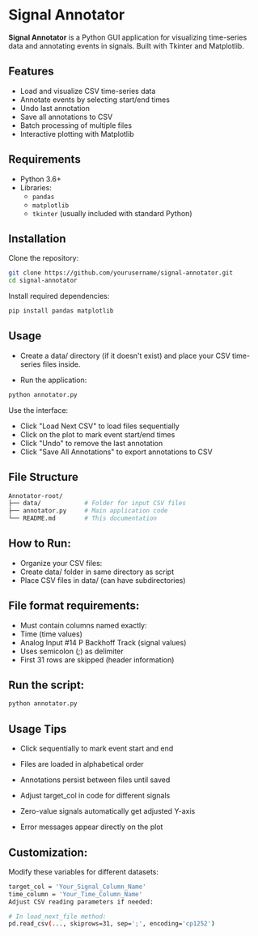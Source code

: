 # Signal Annotator

**Signal Annotator** is a Python GUI application for visualizing time-series data and annotating events in signals. Built with Tkinter and Matplotlib.

## Features

- Load and visualize CSV time-series data  
- Annotate events by selecting start/end times  
- Undo last annotation  
- Save all annotations to CSV  
- Batch processing of multiple files  
- Interactive plotting with Matplotlib

## Requirements

- Python 3.6+
- Libraries:
  - `pandas`
  - `matplotlib`
  - `tkinter` (usually included with standard Python)

## Installation

Clone the repository:

```bash
git clone https://github.com/yourusername/signal-annotator.git
cd signal-annotator
```
Install required dependencies:

```bash
pip install pandas matplotlib
```
## Usage

- Create a data/ directory (if it doesn't exist) and place your CSV time-series files inside.

- Run the application:
```bash
python annotator.py
```
Use the interface:
- Click "Load Next CSV" to load files sequentially
- Click on the plot to mark event start/end times
- Click "Undo" to remove the last annotation
- Click "Save All Annotations" to export annotations to CSV

## File Structure
```bash
Annotator-root/
├── data/            # Folder for input CSV files
├── annotator.py     # Main application code
└── README.md        # This documentation
```
## How to Run:
- Organize your CSV files:
- Create data/ folder in same directory as script
- Place CSV files in data/ (can have subdirectories)

## File format requirements:
- Must contain columns named exactly:
- Time (time values)
- Analog Input #14 P Backhoff Track (signal values)
- Uses semicolon (;) as delimiter
- First 31 rows are skipped (header information)

## Run the script:

```bash
python annotator.py
```

## Usage Tips

- Click sequentially to mark event start and end

- Files are loaded in alphabetical order

- Annotations persist between files until saved

- Adjust target_col in code for different signals

- Zero-value signals automatically get adjusted Y-axis

- Error messages appear directly on the plot

## Customization: 
Modify these variables for different datasets:

```bash
target_col = 'Your_Signal_Column_Name'
time_column = 'Your_Time_Column_Name'
Adjust CSV reading parameters if needed:

# In load_next_file method:
pd.read_csv(..., skiprows=31, sep=';', encoding='cp1252')
```
